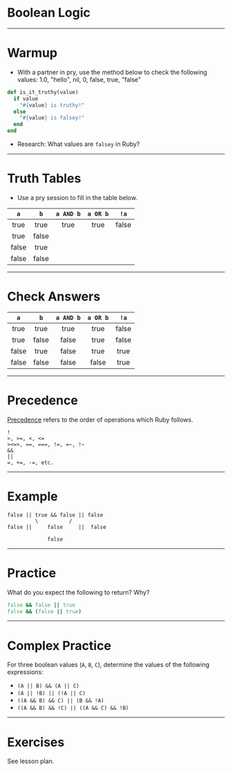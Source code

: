 # Boolean Logic

---

# Warmup

* With a partner in pry, use the method below to check the following values: 1.0, "hello", nil, 0, false, true, "false"

```ruby
def is_it_truthy(value)
  if value
    "#{value} is truthy!"
  else
    "#{value} is falsey!"
  end
end
```

* Research: What values are `falsey` in Ruby?

---

# Truth Tables

* Use a pry session to fill in the table below.

| `a` | `b` | `a AND b` | `a OR b` | `!a` |
| :---: | :---: | :---: | :---: | :---: |
| true | true | true | true | false |
| true | false |  |  |  |
| false | true |  |  |  |
| false | false |  |  |  |

---

# Check Answers

| `a` | `b` | `a AND b` | `a OR b` | `!a` |
| :---: | :---: | :---: | :---: | :---: |
| true | true | true | true | false |
| true | false | false | true | false |
| false | true | false | true | true |
| false | false | false | false | true |

---

# Precedence

[Precedence](https://ruby-doc.org/core-2.4.0/doc/syntax/precedence_rdoc.html) refers to the order of operations which Ruby follows.

```
!
>, >=, <, <=
><=>, ==, ===, !=, =~, !~
&&
||
=, +=, -=, etc.
```

---

# Example

```
false || true && false || false
         \          /
false ||     false     ||  false

             false
```

---

# Practice

What do you expect the following to return? Why?

```ruby
false && false || true
false && (false || true)
```

---

# Complex Practice

For three boolean values (`A`, `B`, `C`), determine the values of the following expressions:

* `(A || B) && (A || C)`
* `(A || !B) || (!A || C)`
* `((A && B) && C) || (B && !A)`
* `((A && B) && !C) || ((A && C) && !B)`

---

# Exercises

See lesson plan.

